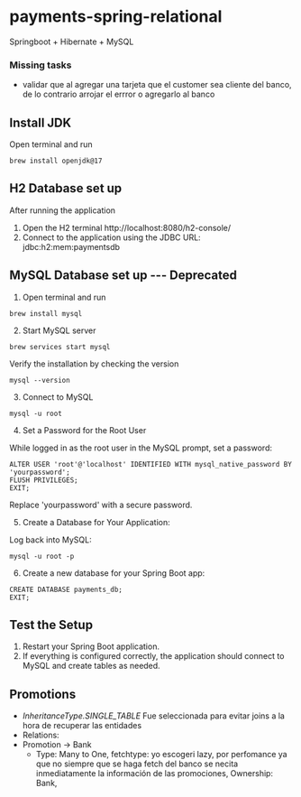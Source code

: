 # payments-spring-relational
Springboot + Hibernate + MySQL


### Missing tasks
* validar que al agregar una tarjeta que el customer sea cliente del banco, de lo contrario arrojar el errror o agregarlo al banco



## Install JDK
Open terminal and run 
```shell
brew install openjdk@17
```

## H2 Database set up
After running the application 
1. Open the H2 terminal http://localhost:8080/h2-console/
2. Connect to the application using the JDBC URL: jdbc:h2:mem:paymentsdb


## MySQL Database set up --- Deprecated

1. Open terminal and run
```shell
brew install mysql
```

2. Start MySQL server
```shell
brew services start mysql
```
Verify the installation by checking the version
```shell
mysql --version
```

3. Connect to MySQL
```shell
mysql -u root
```

4. Set a Password for the Root User

While logged in as the root user in the MySQL prompt, set a password:
```shell
ALTER USER 'root'@'localhost' IDENTIFIED WITH mysql_native_password BY 'yourpassword';
FLUSH PRIVILEGES;
EXIT;
```
Replace 'yourpassword' with a secure password.

5. Create a Database for Your Application:

Log back into MySQL:

```shell
mysql -u root -p
```

6. Create a new database for your Spring Boot app:

```shell
CREATE DATABASE payments_db;
EXIT;
```

## Test the Setup

1. Restart your Spring Boot application.
2.	If everything is configured correctly, the application should connect to MySQL and create tables as needed.



## Promotions
- *InheritanceType.SINGLE_TABLE* Fue seleccionada para evitar joins a la hora de recuperar las entidades
-  Relations:
  - Promotion -> Bank
    - Type: Many to One, fetchtype: yo escogeri lazy, por perfomance ya que no siempre que se haga fetch del banco se necita inmediatamente la información de las promociones, Ownership: Bank, 